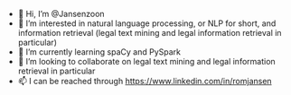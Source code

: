 - 👋 Hi, I’m @Jansenzoon
- 👀 I’m interested in natural language processing, or NLP for short, and information retrieval (legal text mining and legal information retrieval in particular)
- 🌱 I’m currently learning spaCy and PySpark
- 💞️ I’m looking to collaborate on legal text mining and legal information retrieval in particular
- 📫 I can be reached through https://www.linkedin.com/in/romjansen
